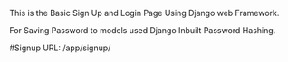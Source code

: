 This is the Basic Sign Up and Login Page Using Django web Framework.

For Saving Password to models used Django Inbuilt Password Hashing.

#Signup URL: /app/signup/
